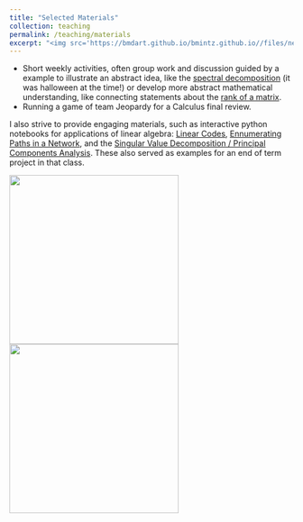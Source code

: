 ```yaml
---
title: "Selected Materials"
collection: teaching
permalink: /teaching/materials
excerpt: "<img src='https://bmdart.github.io/bmintz.github.io//files/networks.png' style='height:300px;' >"
---
```


- Short weekly activities, often group work and discussion guided by a example to illustrate an abstract idea, like the <a href='https://bmdart.github.io/bmintz.github.io//files/lin-alg_spectral-activity.pdf'>spectral decomposition</a> (it was halloween at the time!) or develop more abstract mathematical understanding, like connecting statements about the <a href='https://bmdart.github.io/bmintz.github.io//files/lin-alg_rank-activity.pdf'>rank of a matrix</a>. 
- Running a game of team Jeopardy for a Calculus final review. 

I also strive to provide engaging materials, such as interactive python notebooks for applications of linear algebra: <a href='https://colab.research.google.com/drive/118o4tZFp-Ltde461CkAczoacwFRdzn_v?usp=sharing'>Linear Codes</a>, <a href='https://colab.research.google.com/drive/1yJdZ3nmU_v7TmSmmSxuRrqjB90Oz4c0g?usp=sharing'>Ennumerating Paths in a Network</a>, and the <a href='https://colab.research.google.com/drive/1POF4TYbvR5hknTHeJJvJmGRTTjHzR1Kt?usp=sharing'>Singular Value Decomposition / Principal Components Analysis</a>. These also served as examples for an end of term project in that class. 

<img src='https://bmdart.github.io/bmintz.github.io//files/networks.png' style='height:300px;' >
<img src='https://bmdart.github.io/bmintz.github.io//files/hamming.png' style='height:300px;' >
